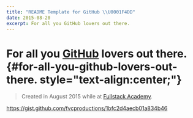 ```yaml
---
title: "README Template for GitHub \\U0001F4DD"
date: 2015-08-20
excerpt: For all you GitHub lovers out there.
---
```


For all you [GitHub](http://github.com) lovers out there. {#for-all-you-github-lovers-out-there. style="text-align:center;"}
=========================================================

> Created in August 2015 while at [Fullstack
> Academy](http://fullstackacademy.com).

https://gist.github.com/fvcproductions/1bfc2d4aecb01a834b46
